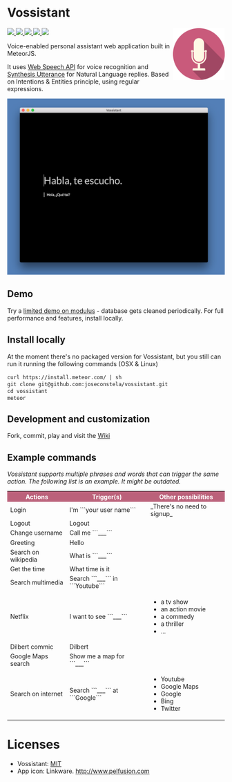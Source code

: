 # Vossistant
<img src="https://raw.githubusercontent.com/joseconstela/vossistant/master/private/appIcon.png" width="120" align="right" />
<a href="https://github.com/joseconstela/vossistant/blob/master/LICENSE">
  <img src="https://img.shields.io/badge/LICENSE-MIT-brightgreen.svg">
</a>
<a href="https://travis-ci.org/joseconstela/vossistant">
  <img src="https://img.shields.io/travis/joseconstela/vossistant.svg">
</a>
<a href="https://gitter.im/joseconstela/vossistant">
  <img src="https://img.shields.io/badge/JOIN%20THE%20CHAT-gitter-yellow.svg">
</a>
<a href="https://travis-ci.org/joseconstela/vossistant">
  <img src="https://img.shields.io/badge/DEVELOPER%3F-wiki-orange.svg">
</a>
<a href="https://waffle.io/joseconstela/vossistant">
  <img src="https://img.shields.io/badge/ROADMAP-waffle-blue.svg">
</a>

Voice-enabled personal assistant web application built in MeteorJS.

It uses [Web Speech API](https://developer.mozilla.org/en-US/docs/Web/API/Web_Speech_API) for voice recognition and [Synthesis Utterance](https://developer.mozilla.org/en-US/docs/Web/API/SpeechSynthesisUtterance) for Natural Language replies. Based on Intentions & Entities principle, using regular expressions.

<img src="https://raw.githubusercontent.com/joseconstela/vossistant/master/private/SCREENSHOT.png" />

## Demo

Try a [limited demo on modulus](https://vossistant-63519.onmodulus.net/) - database gets cleaned periodically. For full performance and features, install locally.

## Install locally

At the moment there's no packaged version for Vossistant, but you still can run it running the following commands (OSX & Linux)

```
curl https://install.meteor.com/ | sh
git clone git@github.com:joseconstela/vossistant.git
cd vossistant
meteor
```

## Development and customization

Fork, commit, play and visit the [Wiki](https://github.com/joseconstela/vossistant/wiki)



## Example commands

*Vossistant supports multiple phrases and words that can trigger the same action. The following list is an example. It might be outdated.*

<table style="width:100% !important;">
    <tr style="color: white; background: #BB617A none repeat scroll 0% 0%;">
        <th>Actions</th>
        <th>Trigger(s)</th>
        <th>Other possibilities</th>
    </tr>
    <tr>
        <td>Login</td>
        <td>I'm ```your user name```</td>
        <td>_There's no need to signup_</td>
    </tr>
    <tr>
        <td>Logout</td>
        <td>Logout</td>
        <td></td>
    </tr>
    <tr>
        <td>Change username</td>
        <td>Call me ```___```</td>
        <td></td>
    </tr>
    <tr>
        <td>Greeting</td>
        <td>Hello</td>
        <td></td>
    </tr>
    <tr>
        <td>Search on wikipedia</td>
        <td>What is ```___```</td>
        <td></td>
    </tr>
    <tr>
        <td>Get the time</td>
        <td>What time is it</td>
        <td></td>
    </tr>
    <tr>
        <td>Search multimedia</td>
        <td>Search ```___``` in ```Youtube```</td>
        <td></td>
    </tr>
    <tr>
        <td>Netflix</td>
        <td>I want to see ```___```</td>
        <td>
          <ul>
            <li>a tv show</li>
            <li>an action movie</li>
            <li>a commedy</li>
            <li>a thriller</li>
            <li>...</li>
          </ul>
        </td>
    </tr>
    <tr>
        <td>Dilbert commic</td>
        <td>Dilbert</td>
        <td></td>
    </tr>
    <tr>
        <td>Google Maps search</td>
        <td>Show me a map for ```___```</td>
        <td></td>
    </tr>
    <tr>
        <td>Search on internet</td>
        <td>Search ```___``` at ```Google```</td>
        <td>
          <ul>
            <li>Youtube</li>
            <li>Google Maps</li>
            <li>Google</li>
            <li>Bing</li>
            <li>Twitter</li>
          </ul>
        </td>
    </tr>
</table>

# Licenses
* Vossistant: [MIT](https://github.com/joseconstela/vossistant/blob/master/LICENSE)
* App icon: Linkware. http://www.pelfusion.com

